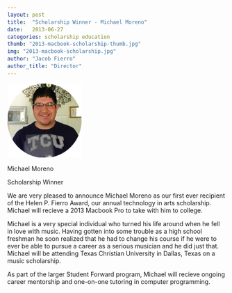 ```yaml
---
layout: post
title:  "Scholarship Winner - Michael Moreno"
date:   2013-06-27 
categories: scholarship education
thumb: "2013-macbook-scholarship-thumb.jpg"
img: "2013-macbook-scholarship.jpg"
author: "Jacob Fierro"
author_title: "Director"
---
```


<div class="row people">
    <div class="row row1">
        <div class="col-sm-10 bio_box">
            <img src="/img/students/michael-moreno.jpg" alt="">
            <div class="info">
                <p class="name">Michael Moreno</p>
                <p class="area">Scholarship Winner</p>
                <!-- <a href="#" class="facebook">
                    <span class="socialicons ico1"></span>
                    <span class="socialicons_h ico1h"></span>
                </a>
                <a href="#" class="twitter">
                    <span class="socialicons ico2"></span>
                    <span class="socialicons_h ico2h"></span>
                </a>
                <a href="#" class="flickr">
                    <span class="socialicons ico4"></span>
                    <span class="socialicons_h ico4h"></span>
                </a>
                <a href="#" class="dribble">
                    <span class="socialicons ico6"></span>
                    <span class="socialicons_h ico6h"></span>
                </a> -->
            </div>
        </div>
    </div>
</div>

We are very pleased to announce Michael Moreno as our first ever recipient of the Helen P. Fierro Award, our annual technology in arts scholarship. Michael will recieve a 2013 Macbook Pro to take with him to college.


Michael is a very special individual who turned his life around when he fell in love with music. Having gotten into some trouble as a high school freshman he soon realized that he had to change his course if he were to ever be able to pursue a career as a serious musician and he did just that. Michael will be attending Texas Christian University in Dallas, Texas on a music scholarship.

As part of the larger Student Forward program, Michael will recieve ongoing career mentorship and one-on-one tutoring in computer programming.